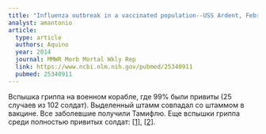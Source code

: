 ```yaml
---
title: "Influenza outbreak in a vaccinated population--USS Ardent, February 2014"
analyst: amantonio
article:
  type: article
  authors: Aquino
  year: 2014
  journal: MMWR Morb Mortal Wkly Rep
  link: https://www.ncbi.nlm.nih.gov/pubmed/25340911
  pubmed: 25340911
---
```


Вспышка гриппа на военном корабле, где 99% были привиты (25 случаев из 102 солдат). Выделенный штамм совпадал со штаммом в вакцине. Все заболевшие получили Тамифлю. Еще вспышки гриппа среди полностью привитых солдат: [[1]](https://www.ncbi.nlm.nih.gov/pmc/articles/PMC3855413/), [[2]](https://wwwnc.cdc.gov/eid/article/7/3/01-7320_article).
